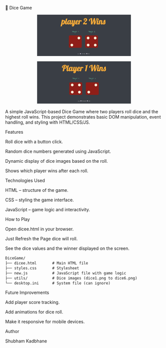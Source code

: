 🎲 Dice Game

<p align="center"> <img src="utils/win1.png" alt="Dice Game Screenshot" width="300"/> </p>
<p align="center"> <img src="utils/win2.png" alt="Dice Game Screenshot" width="300"/> </p>

A simple JavaScript-based Dice Game where two players roll dice and the highest roll wins. This project demonstrates basic DOM manipulation, event handling, and styling with HTML/CSS/JS.

Features

Roll dice with a button click.

Random dice numbers generated using JavaScript.

Dynamic display of dice images based on the roll.

Shows which player wins after each roll.

Technologies Used

HTML – structure of the game.

CSS – styling the game interface.

JavaScript – game logic and interactivity.

How to Play

Open dicee.html in your browser.

Just Refresh the Page dice will roll.

See the dice values and the winner displayed on the screen.
```
DiceGame/
├── dicee.html       # Main HTML file
├── styles.css       # Stylesheet
├── new.js           # JavaScript file with game logic
├── utils/           # Dice images (dice1.png to dice6.png)
└── desktop.ini      # System file (can ignore)
```

Future Improvements

Add player score tracking.

Add animations for dice roll.

Make it responsive for mobile devices.

Author

Shubham Kadbhane
